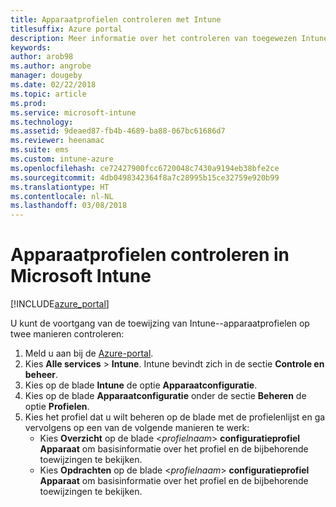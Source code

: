 ```yaml
---
title: Apparaatprofielen controleren met Intune
titlesuffix: Azure portal
description: Meer informatie over het controleren van toegewezen Intune-apparaatprofielen.
keywords: 
author: arob98
ms.author: angrobe
manager: dougeby
ms.date: 02/22/2018
ms.topic: article
ms.prod: 
ms.service: microsoft-intune
ms.technology: 
ms.assetid: 9deaed87-fb4b-4689-ba88-067bc61686d7
ms.reviewer: heenamac
ms.suite: ems
ms.custom: intune-azure
ms.openlocfilehash: ce72427900fcc6720048c7430a9194eb38bfe2ce
ms.sourcegitcommit: 4db0498342364f8a7c28995b15ce32759e920b99
ms.translationtype: HT
ms.contentlocale: nl-NL
ms.lasthandoff: 03/08/2018
---
```

# <a name="how-to-monitor-device-profiles-in-microsoft-intune"></a>Apparaatprofielen controleren in Microsoft Intune

[!INCLUDE[azure_portal](./includes/azure_portal.md)]

U kunt de voortgang van de toewijzing van Intune--apparaatprofielen op twee manieren controleren:


1. Meld u aan bij de [Azure-portal](https://portal.azure.com).
2. Kies **Alle services** > **Intune**. Intune bevindt zich in de sectie **Controle en beheer**.
3. Kies op de blade **Intune** de optie **Apparaatconfiguratie**.
2. Kies op de blade **Apparaatconfiguratie** onder de sectie **Beheren** de optie **Profielen**.
2. Kies het profiel dat u wilt beheren op de blade met de profielenlijst en ga vervolgens op een van de volgende manieren te werk:
    - Kies **Overzicht** op de blade <*profielnaam*> **configuratieprofiel Apparaat** om basisinformatie over het profiel en de bijbehorende toewijzingen te bekijken.
    - Kies **Opdrachten** op de blade <*profielnaam*> **configuratieprofiel Apparaat** om basisinformatie over het profiel en de bijbehorende toewijzingen te bekijken.
